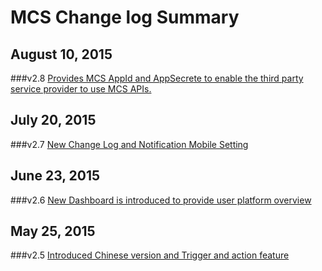 # MCS Change log Summary

## August 10, 2015
###v2.8
[Provides MCS AppId and AppSecrete to enable the third party service provider to use MCS APIs.](./2.8)

## July 20, 2015
###v2.7
[New Change Log and Notification Mobile Setting](./2.7)

## June 23, 2015
###v2.6
[New Dashboard is introduced to provide user platform overview](./2.6)

## May 25, 2015
###v2.5
[Introduced Chinese version and Trigger and action feature](./2.5)

